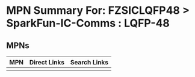 



# MPN Summary For: FZSICLQFP48 > SparkFun-IC-Comms : LQFP-48

## MPNs
  

|MPN|Direct Links|Search Links|
| :--- | :--- | :--- |
||||
